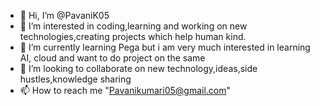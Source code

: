 - 👋 Hi, I’m @PavaniK05
- 👀 I’m interested in coding,learning and working on new technologies,creating projects which help human kind.
- 🌱 I’m currently learning Pega but i am very much interested in learning AI, cloud and want to do project on the same
- 💞️ I’m looking to collaborate on new technology,ideas,side hustles,knowledge sharing
- 📫 How to reach me "Pavanikumari05@gmail.com"
<!---
PavaniK05/PavaniK05 is a ✨ special ✨ repository because its `README.md` (this file) appears on your GitHub profile.
You can click the Preview link to take a look at your changes.
--->

